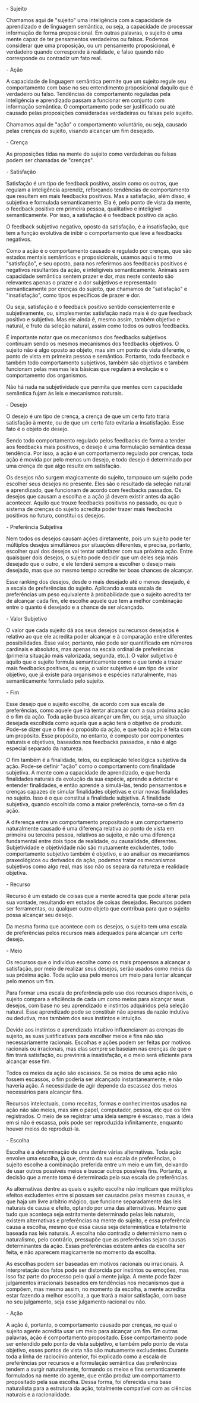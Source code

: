 \- Sujeito

Chamamos aqui de "sujeito" uma inteligência com a capacidade de aprendizado e de linguagem semântica, ou seja, a capacidade de processar informação de forma proposicional. Em outras palavras, o sujeito é uma mente capaz de ter pensamentos verdadeiros ou falsos. Podemos considerar que uma proposição, ou um pensamento proposicional, é verdadeiro quando corresponde à realidade, e falso quando não corresponde ou contradiz um fato real.

\- Ação

A capacidade de linguagem semântica permite que um sujeito regule seu comportamento com base no seu entendimento proposicional daquilo que é verdadeiro ou falso. Tendências de comportamento reguladas pela inteligência e aprendizado passam a funcionar em conjunto com informação semântica. O comportamento pode ser justificado ou até causado pelas proposições consideradas verdadeiras ou falsas pelo sujeito.

Chamamos aqui de "ação" o comportamento voluntário, ou seja, causado pelas crenças do sujeito, visando alcançar um fim desejado.

\- Crença

As proposições tidas na mente do sujeito como verdadeiras ou falsas podem ser chamadas de "crenças".

\- Satisfação

Satisfação é um tipo de feedback positivo, assim como os outros, que regulam a inteligência aprendiz, reforçando tendências de comportamento que resultem em mais feedbacks positivos. Mas a satisfação, além disso, é subjetiva e formulada semanticamente. Ela é, pelo ponto de vista da mente, o feedback positivo em primeira pessoa, qualitativo e inteligível semanticamente. Por isso, a satisfação é o feedback positivo da ação.

O feedback subjetivo negativo, oposto da satisfação, é a insatisfação, que tem a função evolutiva de inibir o comportamento que leve a feedbacks negativos.

Como a ação é o comportamento causado e regulado por crenças, que são estados mentais semânticos e proposicionais, usamos aqui o termo "satisfação", e seu oposto, para nos referirmos aos feedbacks positivos e negativos resultantes da ação, e inteligíveis semanticamente. Animais sem capacidade semântica sentem prazer e dor, mas neste contexto são relevantes apenas o prazer e a dor subjetivos e representado semanticamente por crenças do sujeito, que chamamos de "satisfação" e "insatisfação", como tipos específicos de prazer e dor.

Ou seja, satisfação é o feedback positivo sentido conscientemente e subjetivamente, ou, simplesmente: satisfação nada mais é do que feedback positivo e subjetivo.  Mas ele ainda é, mesmo assim, também objetivo e natural, e fruto da seleção natural, assim como todos os outros feedbacks.

É importante notar que os mecanismos dos feedbacks subjetivos continuam sendo os mesmos mecanismos dos feedbacks objetivos. O sujeito não é algo oposto ao objeto, mas sim um ponto de vista diferente, o ponto de vista em primeira pessoa e semântico. Portanto, todo feedback e também todo comportamento subjetivos, também são objetivos e também funcionam pelas mesmas leis básicas que regulam a evolução e o comportamento dos organismos.

Não há nada na subjetividade que permita que mentes com capacidade semântica fujam às leis e mecanismos naturais.

\- Desejo

O desejo é um tipo de crença, a crença de que um certo fato traria satisfação à mente, ou de que um certo fato evitaria a insatisfação. Esse fato é o objeto do desejo.

Sendo todo comportamento regulado pelos feedbacks de forma a tender aos feedbacks mais positivos, o desejo é uma formulação semântica dessa tendência. Por isso, a ação é un comportamento regulado por crenças, toda ação é movida por pelo menos um desejo, e todo desejo é determinado por uma crença de que algo resulte em satisfação.

Os desejos não surgem magicamente do sujeito, tampouco um sujeito pode escolher seus desejos no presente. Eles são o resultado da seleção natural e aprendizado, que funcionam de acordo com feedbacks passados. Os desejos que causam a escolha e a ação já devem existir antes da ação acontecer. Aquilo que trouxe feedbacks positivos no passado, ou que o sistema de crenças do sujeito acredita poder trazer mais feedbacks positivos no futuro, constitui os desejos.

\- Preferência Subjetiva

Nem todos os desejos causam ações diretamente, pois um sujeito pode ter múltiplos desejos simultâneos por situações diferentes, e precisa, portanto, escolher qual dos desejos vai tentar satisfazer com sua próxima ação. Entre quaisquer dois desejos, o sujeito pode decidir que um deles seja mais desejado que o outro, e ele tenderá sempre a escolher o desejo mais desejado, mas que ao mesmo tempo acredite ter boas chances de alcançar.

Esse ranking dos desejos, desde o mais desejado até o menos desejado, é a escala de preferências do sujeito. Aplicando a essa escala de preferências um peso equivalente à probabilidade que o sujeito acredita ter de alcançar cada fim, ele escolhe aquele que tem a melhor combinação entre o quanto é desejado e a chance de ser alcançado.

\- Valor Subjetivo

O valor que cada sujeito dá aos seus desejos ou recursos desejados é relativo ao que ele acredita poder alcançar e à comparação entre diferentes possibilidades. Esse valor, portanto, não pode ser quantificado em números cardinais e absolutos, mas apenas na escala ordinal de preferências (primeira situação mais valorizada, segunda, etc.). O valor subjetivo é aquilo que o sujeito formula semanticamente como o que tende a trazer mais feedbacks positivos, ou seja, o valor subjetivo é um tipo de valor objetivo, que já existe para organismos e espécies naturalmente, mas semanticamente formulado pelo sujeito.

\- Fim

Esse desejo que o sujeito escolhe, de acordo com sua escala de preferências, como aquele que irá tentar alcançar com a sua próxima ação é o fim da ação. Toda ação busca alcançar um fim, ou seja, uma situação desejada escolhida como aquela que a ação terá o objetivo de produzir. Pode-se dizer que o fim é o propósito da ação, e que toda ação é feita com um propósito. Esse propósito, no entanto, é composto por componentes naturais e objetivos, baseados nos feedbacks passados, e não é algo especial separado da natureza.

O fim também é a finalidade, telos, ou explicação teleológica subjetiva da ação. Pode-se definir "ação" como o comportamento com finalidade subjetiva. A mente com a capacidade de aprendizado, e que herda finalidades naturais da evolução da sua espécie, aprende a detectar e entender finalidades, e então aprende a simulá-las, tendo pensamentos e crenças capazes de simular finalidades objetivas e criar novas finalidades no sujeito. Isso é o que constitui a finalidade subjetiva. A finalidade subjetiva, quando escolhida como a maior preferência, torna-se o fim da ação.

A diferença entre um comportamento propositado e um comportamento naturalmente causado é uma diferença relativa ao ponto de vista em primeira ou terceira pessoa, relativos ao sujeito, e não uma diferença fundamental entre dois tipos de realidade, ou causalidade, diferentes. Subjetividade e objetividade não são mutuamente excludentes, todo comportamento subjetivo também é objetivo, e ao analisar os mecanismos praxeológicos ou derivados da ação, podemos tratar os mecanismos subjetivos como algo real, mas isso não os separa da natureza e realidade objetiva.

\- Recurso

Recurso é um estado de coisas que a mente acredita que pode alterar pela sua vontade, resultando em estados de coisas desejados. Recursos podem ser ferramentas, ou qualquer outro objeto que contribua para que o sujeito possa alcançar seu desejo.

Da mesma forma que acontece com os desejos, o sujeito tem uma escala de preferências pelos recursos mais adequados para alcançar um certo desejo.

\- Meio

Os recursos que o indivíduo escolhe como os mais propensos a alcançar a satisfação, por meio de realizar seus desejos, serão usados como meios da sua próxima ação. Toda ação usa pelo menos um meio para tentar alcançar pelo menos um fim.

Para formar uma escala de preferência pelo uso dos recursos disponíveis, o sujeito compara a eficiência de cada um como meios para alcançar seus desejos, com base no seu aprendizado e instintos adquiridos pela seleção natural. Esse aprendizado pode se constituir não apenas da razão indutiva ou dedutiva, mas também dos seus instintos e intuição.

Devido aos instintos e aprendizado intuitivo influenciarem as crenças do sujeito, as suas justificativas para escolher meios e fins não são necessariamente racionais. Escolhas e ações podem ser feitas por motivos racionais ou irracionais, mas elas sempre se baseiam nas crenças de que o fim trará satisfação, ou previnirá a insatisfação, e o meio será eficiente para alcançar esse fim.

Todos os meios da ação são escassos. Se os meios de uma ação não fossem escassos, o fim poderia ser alcançado instantaneamente, e não haveria ação. A necessidade de agir depende da escassez dos meios necessários para alcançar fins.

Recursos intelectuais, como receitas, formas e conhecimentos usados na ação não são meios, mas sim o papel, computador, pessoa, etc que os têm registrados. O meio de se registrar uma ideia sempre é escasso, mas a ideia em si não é escassa, pois pode ser reproduzida infinitamente, enquanto houver meios de reproduzi-la.

\- Escolha

Escolha é a determinação de uma dentre várias alternativas. Toda ação envolve uma escolha, já que, dentro da sua escala de preferências, o sujeito escolhe a combinação preferida entre um meio e um fim, deixando de usar outros possíveis meios e buscar outros possíveis fins. Portanto, a decisão que a mente toma é determinada pela sua escala de preferências.

As alternativas dentre as quais o sujeito escolhe não implicam que múltiplos efeitos excludentes entre si possam ser causados pelas mesmas causas, e que haja um livre arbítrio mágico, que funcione separadamente das leis naturais de causa e efeito, optando por uma das alternativas. Mesmo que tudo que aconteça seja estritamente determinado pelas leis naturais, existem alternativas e preferências na mente do sujeito, e essa preferência causa a escolha, mesmo que essa causa seja determinística e totalmente baseada nas leis naturais. A escolha não contradiz o determinismo nem o naturalismo, pelo contrário, pressupõe que as preferências sejam causas determinantes da ação. Essas preferências existem antes da escolha ser feita, e não aparecem magicamente no momento da escolha.

As escolhas podem ser baseadas em motivos racionais ou irracionais. A interpretação dos fatos pode ser distorcida por instintos ou emoções, mas isso faz parte do processo pelo qual a mente julga. A mente pode fazer julgamentos irracionais baseados em tendências nos mecanismos que a compõem, mas mesmo assim, no momento da escolha, a mente acredita estar fazendo a melhor escolha, a que trará a maior satisfação, com base no seu julgamento, seja esse julgamento racional ou não.

\- Ação

A ação é, portanto, o comportamento causado por crenças, no qual o sujeito agente acredita usar um meio para alcançar um fim. Em outras palavras, ação é comportamento propositado. Esse comportamento pode ser entendido pelo ponto de vista subjetivo, e também pelo ponto de vista objetivo, esses pontos de vista não são mutuamente excludentes. Durante toda a linha de raciocínio anterior, foi explicado como a escala de preferências por recursos e a formulação semântica das preferências tendem a surgir naturalmente, formando os meios e fins semanticamente formulados na mente do agente, que então produz um comportamento propositado pela sua escolha. Dessa forma, foi oferecida uma base naturalista para a estrutura da ação, totalmente compatível com as ciências naturais e a racionalidade.